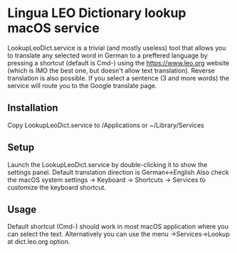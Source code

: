 #  Lingua LEO Dictionary lookup macOS service
LookupLeoDict.service is a trivial (and mostly useless) tool that allows you to translate any selected word in German to a preffered language by pressing a shortcut (default is Cmd-\) using the https://www.leo.org website (which is IMO the best one, but doesn't allow text translation). Reverse translation is also possible. If you select a sentence (3 and more words) the service will route you to the Google translate page. 

## Installation
Copy LookupLeoDict.service to /Applications or ~/Library/Services

## Setup
Launch the LookupLeoDict.service by double-clicking it to show the settings panel. Default translation direction is German<->English
Also check the macOS system settings -> Keyboard -> Shortcuts -> Services to customize the keyboard shortcut.

## Usage
Default shortcut (Cmd-\) should work in most macOS application where you can select the text. Alternatively you can use the menu <App>->Services->Lookup at dict.leo.org option.


